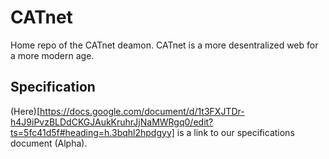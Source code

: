 # CATnet
Home repo of the CATnet deamon.
CATnet is a more desentralized web for a more modern age.

## Specification
(Here)[https://docs.google.com/document/d/1t3FXJTDr-h4J9iPvzBLDdCKGJAukKruhrJjNaMWRgq0/edit?ts=5fc41d5f#heading=h.3bqhl2hpdgyy] is a link to our specifications document (Alpha).
